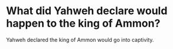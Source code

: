 # What did Yahweh declare would happen to the king of Ammon?

Yahweh declared the king of Ammon would go into captivity.
